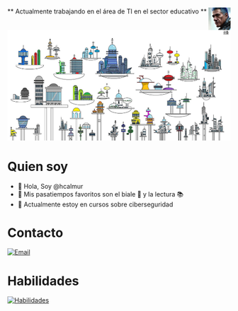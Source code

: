 #  <img src="./images/sticker.jpg" width=10% align=right />

** Actualmente trabajando en el área de TI en el sector educativo **

<img src="./images/jetson.jpg" width="950" height="250"  borderRadius='1rem' boxShadow='0 5px 18px rgba(0,0,0,0.3)'>

# Quien soy

- :wave: Hola, Soy @hcalmur
- :eyes: Mis pasatiempos favoritos son el biale :dancer: y la lectura :books:
- :seedling: Actualmente estoy en cursos sobre ciberseguridad

# Contacto

[![Email](https://skillicons.dev/icons?i=gmail)](mailto:hcalmur@gmail.com)

# Habilidades

[![Habilidades](https://skillicons.dev/icons?i=bash,git,docker,vim,github,gitlab,kali,linux.md,obsidian,py,debian,redhat,ubuntu,windows&perline=4)](https://skillicons.dev)

<!---
hcalmur/hcalmur is a ✨ special ✨ repository because its `README.md` (this file) appears on your GitHub profile.
You can click the Preview link to take a look at your changes.
--->
